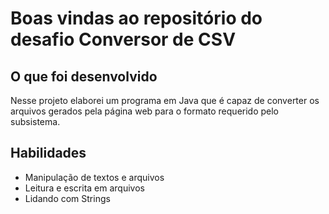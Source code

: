 # Boas vindas ao repositório do desafio Conversor de CSV

## O que foi desenvolvido

Nesse projeto elaborei um programa em Java que é capaz de converter os arquivos gerados pela página web para o formato requerido pelo subsistema.

## Habilidades

* Manipulação de textos e arquivos
* Leitura e escrita em arquivos
* Lidando com Strings
